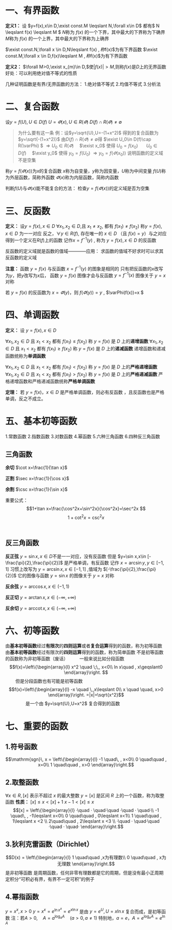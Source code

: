 # 一、有界函数
**定义1：**
设 $y=f(x),x\in D,\exist const.M \leqslant N,\forall x\in D$ 都有$ N \leqslant f(x) \leqslant M $
$N$称为 $f(x)$ 的一个下界，其中最大的下界称为下确界
$M$称为 $f(x)$ 的一个上界，其中最大的下界称为上确界
  
$\exist const.N,\forall x \in D,N\leqslant f(x) $,称$f(x)$为有下界函数
$\exist const.M,\forall x \in D,f(x)\leqslant M $,称$f(x)$为有下界函数

**定义2：**
$\forall M>0,\exist x_{m}\in D,$使$|f(x)|>M$,则称$f(x)$是$D$上的无界函数
好处：可以利用绝对值不等式的性质

几种证明函数是有界/无界函数的方法：
1.绝对值不等式
2.均值不等式
3.分析法

# 二、复合函数
设$y=f(U),U\in D(f)$
$U=\varPhi (x),U\in R(\varPhi)$
$D(f)\cap R(\varPhi)\neq \emptyset$
> 为什么要有这一条
> 例：设$y=\sqrt{U},U=-(1+x^2)$
> 得到的复合函数为$y=\sqrt{-(1+x^2)}$
> 由$D(f)\cap R(\varPhi)\neq \emptyset$得
> $\exist U_0\in D(f)\cap R(\varPhi) $
> $\Rightarrow U_0\in R(\varPhi)$&emsp; $\exist x_0$ 使得 $U_0=f(x_0)$
> &emsp;&nbsp; $U_0\in D(f)$ &emsp;$\exist y_0$ 使得 $y_0=f(U_0)$
> $\Rightarrow y_0=f(\varPhi(x_0))$
>说明函数的定义域不是空集

称$y=f(\varPhi(x))$为$x$的复合函数
$x$称为自变量，$y$称为因变量，$U$称为中间变量
$f(U)$称为外层函数，简称外函数
$\varPhi (x)$称为内层函数，简称内函数

判断$f(U)$与$\varPhi (x)$能不能复合的方法：
检查$y=f(\varPhi(x))$的定义域是否为空集

# 三、反函数
**定义：**
设$y=f(x),x\in D$
$\forall x_1,x_2\in D$,且 $x_1\neq x_2$, 都有 $f(x_1)\neq f(x_2)$
称$y=f(x),x\in D$ 为一一对应
反之，$\forall y \in R(f),$ 存在唯一的 $x\in D$ （且 $f(x)=y$）与之对应
得到一个定义在$R(f)$上的函数
记作$x=f^{-1}(y)$ , 称为 $y=f(x),x\in D$ 的反函数

反函数的定义域就是函数的值域————应用：
求函数的值域不好求时可以求其反函数的定义域

**注意：** 函数 $y=f(x)$ 与反函数 $x=f^{-1}(y)$ 的图象是相同的
只有把反函数的$x$改写为$y$，把$y$改写为$x$后，
函数 $y=f(x)$ 图像才会与反函数 $y=f^{-1}(x)$ 图像关于 $y=x$ 对称

若 $y=f(x)$ 的反函数为 $x=\varPhi(y)$，则 $f(\varPhi(y))=y$ , $\varPhi(f(x))=x $

# 四、单调函数
**定义：**
设 $y=f(x),x\in D$

$\forall x_1,x_2\in D$ 且 $x_1<x_2$ 都有 $f(x_1)\leqslant f(x_2)$
称 $y=f(x)$ 是 $D$ 上的**递增函数**
$\forall x_1,x_2\in D$ 且 $x_1<x_2$ 都有 $f(x_1)\geqslant f(x_2)$
称 $y=f(x)$ 是 $D$ 上的**递减函数**
递增函数和递减函数统称为**单调函数**

$\forall x_1,x_2\in D$ 且 $x_1<x_2$ 都有 $f(x_1)< f(x_2)$
称 $y=f(x)$ 是 $D$ 上的**严格递增函数**
$\forall x_1,x_2\in D$ 且 $x_1<x_2$ 都有 $f(x_1)> f(x_2)$
称 $y=f(x)$ 是 $D$ 上的**严格递减函数**
严格递增函数和严格递减函数统称**严格单调函数**

**定理：**
若 $y=f(x)，x\in D$ 是严格单调函数，则必有反函数 ，且反函数也是严格单调，反之不成立。

# 五、基本初等函数
1.常数函数
2.指数函数
3.对数函数
4.幂函数
5.六种三角函数
6.四种反三角函数

## 三角函数
**余切** $\cot x=\frac{1}{\tan x}$

**正割** $\sec x=\frac{1}{\cos x}$

**余割** $\csc x=\frac{1}{\sin x}$

重要公式：
$$1+\tan x=\frac{\cos^2x+\sin^2x}{\cos^2x}=\sec^2x $$
$$1+\cot^2x=\csc^2x$$
&emsp;

## 反三角函数
**反正弦**
$y=\sin x,x\in D$不是一一对应，没有反函数
但是 $y=\sin x,x\in [-\frac{\pi}{2},\frac{\pi}{2}]$ 是严格单调，有反函数
记作 $x=\arcsin y,y\in [-1,1]$
习惯上改写为 $y=\arcsin x,x\in [-1,1]$ ,值域为 $[-\frac{\pi}{2},\frac{\pi}{2}]$
它的图像与函数 $y=\sin x$ 的图像关于 $y=x$ 对称

**反余弦**
$y=\arccos x,x\in (-1,1)$

**反正切**
$y=\arctan x,x\in (-\infty,+\infty)$

**反余切**
$y=\mathrm{arccot}\, x,x\in (-\infty,+\infty)$

# 六、初等函数
由**基本初等函数**经过**有限次**的**四则运算**或者**复合运算**得到的函数，称为初等函数
由**基本初等函数**经过有限次的**四则运算**得到的函数，称为简单函数
不是初等函数的函数称为非初等函数（废话）
&nbsp; &nbsp; &nbsp; &nbsp; 一般来说比如分段函数
$$f(x)=\left\{\begin{array}{l} 
x^2 \quad \;\,, x<0\\
ln x\quad , x\geqslant0
\end{array}\right. $$
&nbsp; &nbsp; &nbsp; &nbsp;  但是分段函数也有可能是初等函数
$$f(x)=\left\{\begin{array}{l}
-x \quad \,,x\leqslant 0\\
x \quad \quad, x>0
\end{array}\right.
=|x|=\sqrt{x^2}$$
&nbsp; &nbsp; &nbsp; &nbsp;  &nbsp;  &nbsp;  &nbsp; &nbsp;  是一个由 $y=\sqrt{U},U=x^2$ 复合得到的函数

# 七、重要的函数
## 1.符号函数
$$\mathrm{sgn}\, x = \left\{\begin{array}{l} 
-1 \quad\, , x<0\\
0 \quad\quad , x=0\\
1 \quad\quad , x>0
\end{array}\right.$$

## 2.取整函数
$\forall x\in R,[x]$ 表示不超过 $x$ 的最大整数
$y=[x]$ 是区间 $R$ 上的一个函数，称为取整函数
**性质：**
$[x] \leqslant x < [x]+1$
$x-1< [x] \leqslant x$
$$[x] = \left\{\begin{array}{l} 
·\quad · \quad·\quad ·\quad · \quad·\\
-1 \quad\, , -1\leqslant x<0\\
0 \quad\quad , 0\leqslant x<1\\
1 \quad\quad , 1\leqslant x <2 \\
2\quad\quad , 2\leqslant x <3 \\
·\quad · \quad·\quad ·\quad · \quad·
\end{array}\right.$$
## 3.狄利克雷函数（Dirichlet）
$$D(x) = \left\{\begin{array}{l} 
1 \quad\quad ,x为有理数\\
0 \quad\quad , x为无理数
\end{array}\right.$$
是非初等函数
是周期函数，任何非零有理数都是它的周期，但是没有最小正周期
定积分“可积必有界，有界不一定可积”的例子

## 4.幂指函数
$y=x^x,x>0$
$y=x^x=e^{\ln{x^x}}=e^{x\ln{x}}$ 是由 $y=e^U,U=x\ln{x}$ 复合而成，是初等函数
注：若$A>0,\quad A=a^{\log_{a}{A}} \quad (a>0,a\neq 1)$
特别地，$a=e，A=e^{\log_{e}{A}}=e^{\ln{A}}$  


&emsp;
&emsp;
&emsp;
&emsp;
&emsp;
&emsp;
&emsp;
&emsp;
&emsp;
&emsp;
&emsp;
&emsp;
&emsp;
&emsp;
&emsp;
&emsp;
